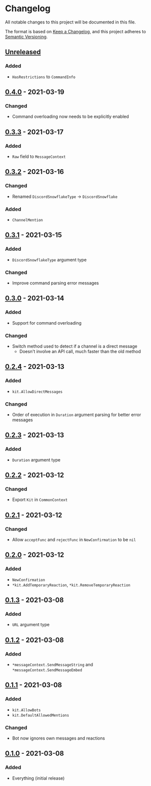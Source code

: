 # Changelog
All notable changes to this project will be documented in this file.

The format is based on [Keep a Changelog](https://keepachangelog.com/en/1.0.0/), and this project adheres to [Semantic Versioning](https://semver.org/spec/v2.0.0.html).

## [Unreleased]
### Added
* `HasRestrictions` to `CommandInfo`

## [0.4.0] - 2021-03-19
### Changed
* Command overloading now needs to be explicitly enabled

## [0.3.3] - 2021-03-17
### Added
* `Raw` field to `MessageContext`

## [0.3.2] - 2021-03-16
### Changed
* Renamed `DiscordSnowflakeType` -> `DiscordSnowflake`
### Added
* `ChannelMention`

## [0.3.1] - 2021-03-15 
### Added
* `DiscordSnowflakeType` argument type
### Changed
* Improve command parsing error messages 

## [0.3.0] - 2021-03-14
### Added
* Support for command overloading
### Changed
* Switch method used to detect if a channel is a direct message
  * Doesn't involve an API call, much faster than the old method 

## [0.2.4] - 2021-03-13
### Added
* `kit.AllowDirectMessages`
### Changed
* Order of execution in `Duration` argument parsing for better error messages

## [0.2.3] - 2021-03-13
### Added
* `Duration` argument type

## [0.2.2] - 2021-03-12
### Changed
* Export `Kit` in `CommonContext`

## [0.2.1] - 2021-03-12
### Changed
* Allow `acceptFunc` and `rejectFunc` in `NewConfirmation` to be `nil` 

## [0.2.0] - 2021-03-12
### Added
* `NewConfirmation`
* `*kit.AddTemporaryReaction`, `*kit.RemoveTemporaryReaction`

## [0.1.3] - 2021-03-08
### Added
* `URL` argument type

## [0.1.2] - 2021-03-08
### Added
* `*messageContext.SendMessageString` and `*messageContext.SendMessageEmbed`

## [0.1.1] - 2021-03-08
### Added
* `kit.AllowBots`
* `kit.DefaultAllowedMentions`
### Changed
* Bot now ignores own messages and reactions

## [0.1.0] - 2021-03-08
### Added
* Everything (initial release)

[Unreleased]: https://github.com/codemicro/dgo-toolbox/compare/v0.4.0...HEAD
[0.4.0]: https://github.com/codemicro/dgo-toolbox/compare/v0.3.3...v0.4.0
[0.3.3]: https://github.com/codemicro/dgo-toolbox/compare/v0.3.2...v0.3.3
[0.3.2]: https://github.com/codemicro/dgo-toolbox/compare/v0.3.1...v0.3.2
[0.3.1]: https://github.com/codemicro/dgo-toolbox/compare/v0.3.0...v0.3.1
[0.3.0]: https://github.com/codemicro/dgo-toolbox/compare/v0.2.4...v0.3.0
[0.2.4]: https://github.com/codemicro/dgo-toolbox/compare/v0.2.3...v0.2.4
[0.2.3]: https://github.com/codemicro/dgo-toolbox/compare/v0.2.2...v0.2.3
[0.2.2]: https://github.com/codemicro/dgo-toolbox/compare/v0.2.1...v0.2.2
[0.2.1]: https://github.com/codemicro/dgo-toolbox/compare/v0.2.0...v0.2.1
[0.2.0]: https://github.com/codemicro/dgo-toolbox/compare/v0.1.3...v0.2.0
[0.1.3]: https://github.com/codemicro/dgo-toolbox/compare/v0.1.2...v0.1.3
[0.1.2]: https://github.com/codemicro/dgo-toolbox/compare/v0.1.1...v0.1.2
[0.1.1]: https://github.com/codemicro/dgo-toolbox/compare/v0.1.0...v0.1.1
[0.1.0]: https://github.com/codemicro/dgo-toolbox/releases/tag/v0.1.0
